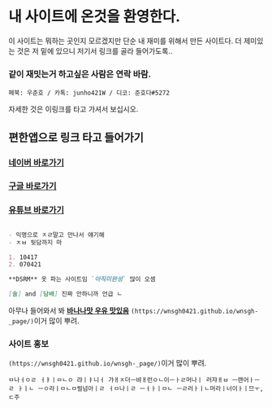 # 내 사이트에 온것을 환영한다.

이 사이트는 뭐하는 곳인지 모르겠지만 단순 내 재미를 위해서 만든 사이트다.  더 제미있는 것은 저 밑에 있으니 저기서 링크를 골라 들어가도록..

### 같이 재밋는거 하고싶은 사람은 연락 바람.

```페북: 우준호 / 카톡: junho421W / 디코: 준호다#5272```

자세한 것은 이링크를 타고 가셔서 보십시오.
##  편한앱으로 링크 타고 들어가기

### [네이버 바로가기](https://02ip.ru/283Rd5.mp4) 
### [ 구글 바로가기 ](https://02ip.ru/283Rd5.mp4) 
### [유튜브 바로가기](https://02ip.ru/283Rd5.mp4) 

```markdown

- 익명으로 ㅈㄹ말고 만나서 얘기해
- ㅈㅂ 뒷담까지 마

1. 10417
2. 070421

**DSRM** 옷 파는 사이트임 `아직미완성` 많이 오셈

[술] and [담배] 진짜 안하니까 언급 ㄴ
```

아무나 들어와서 봐 **[바나나맛 우유 맛있음](https://upload3.inven.co.kr/upload/2020/06/02/bbs/i15981750555.jpg)** `(https://wnsgh0421.github.io/wnsgh-_page/)`이거 많이 뿌려.

### 사이트 홍보

`(https://wnsgh0421.github.io/wnsgh-_page/)`이거 많이 뿌려.



```ㅁ나ㅓㅇㄹ ㅓㅑㅣㅁㄴㅇ 랴ㅣㅑ니ㅓ 갸ㅐㅈ더ㅡ뱌ㅐ런ㅇㄴ이ㅡㅏㄹ머나ㅣ 러쟈ㅐㅂ ㅡ랜어ㅏㅡㄹ ㅏㅣㄴ ㅡㅇ라ㅣㅁㄴㅁ럴넘아ㅣㄹ ㅓㅁ나ㅣㄹ ㅡㅓㅏㅣㅁㄴ ㅡㄹ러ㅏㅣㄴ머라ㅣ너이ㅏㅣ므ㅜ,ㄷ주```
